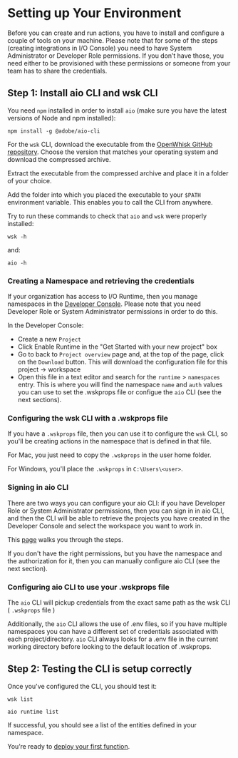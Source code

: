 # Setting up Your Environment

Before you can create and run actions, you have to install and configure a couple of tools on your machine. Please note that for some of the steps (creating integrations in I/O Console) you need to have System Administrator or Developer Role permissions. If you don&rsquo;t have those, you need either to be provisioned with these permissions or someone from your team has to share the credentials.

## Step 1: Install aio CLI and wsk CLI

You need `npm` installed in order to install `aio` (make sure you have the latest versions of Node and npm installed):

`npm install -g @adobe/aio-cli`

For the `wsk` CLI, download the executable from the [OpenWhisk GitHub repository](https://github.com/apache/incubator-openwhisk-cli/releases). Choose the version that matches your operating system and download the compressed archive.

Extract the executable from the compressed archive and place it in a folder of your choice.

Add the folder into which you placed the executable to your `$PATH` environment variable. This enables you to call the CLI from anywhere.

Try to run these commands to check that `aio` and `wsk` were properly installed:

`wsk -h`

and:

`aio -h`

### Creating a Namespace and retrieving the credentials

If your organization has access to I/O Runtime, then you manage namespaces in the [Developer Console](/console). Please note that you need Developer Role or System Administrator permissions in order to do this.

In the Developer Console:
* Create a new `Project`
* Click Enable Runtime in the "Get Started with your new project" box
* Go to back to `Project overview` page and, at the top of the page, click on the `Download` button. This will download the configuration file for this project -> workspace
* Open this file in a text editor and search for the `runtime` > `namespaces` entry. This is where you will find the namespace `name` and `auth` values you can use to set the .wskprops file or configue the `aio` CLI (see the next sections). 

### Configuring the wsk CLI with a .wskprops file

If you have a `.wskprops` file, then you can use it to configure the `wsk` CLI, so you'll be creating actions in the namespace that is defined in that file.

For Mac, you just need to copy the `.wskprops` in the user home folder.

For Windows, you'll place the `.wskprops` in `C:\Users\<user>`.

### Signing in aio CLI 

There are two ways you can configure your aio CLI: if you have Developer Role or System Administrator permissions, then you can sign in in aio CLI, and then the CLI will be able to retrieve the projects you have created in the Developer Console and select the workspace you want to work in.

This [page](https://developer.adobe.com/app-builder/docs/getting_started/first_app/#3-signing-in-from-cli) walks you through the steps.

If you don't have the right permissions, but you have the namespace and the authorization for it, then you can manually configure aio CLI (see the next section).

### Configuring aio CLI to use your .wskprops file

The `aio` CLI will pickup credentials from the exact same path as the wsk CLI ( `.wskprops` file )

Additionally, the `aio` CLI allows the use of .env files, so if you have multiple namespaces you can have a different set of credentials associated with each project/directory.  `aio` CLI always looks for a .env file in the current working directory before looking to the default location of .wskprops.


## Step 2: Testing the CLI is setup correctly

Once you've configured the CLI, you should test it:

`wsk list`

`aio runtime list`

If successful, you should see a list of the entities defined in your namespace.

You&rsquo;re ready to [deploy your first function](deploy.md).
